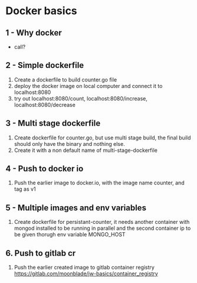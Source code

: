 # Docker basics


## 1 - Why docker 

- call?

## 2 - Simple dockerfile

1. Create a dockerfile to build counter.go file
2. deploy the docker image on local computer and connect it to localhost:8080
3. try out localhost:8080/count, localhost:8080/increase, localhost:8080/decrease

## 3 - Multi stage dockerfile

1. Create dockerfile for counter.go, but use multi stage build, the final build should only have the binary and nothing else.
2. Create it with a non default name of multi-stage-dockerfile

## 4 - Push to docker io

1. Push the earlier image to docker.io, with the image name counter, and tag as v1

## 5 - Multiple images and env variables

1. Create dockerfile for persistant-counter, it needs another container with mongod installed to be running in parallel and the second container ip to be given thorugh env variable MONGO_HOST

## 6. Push to gitlab cr
1. Push the earlier created image to gitlab container registry https://gitlab.com/moonblade/jw-basics/container_registry


